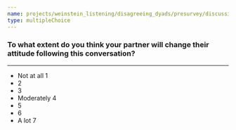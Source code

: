 ```yaml
---
name: projects/weinstein_listening/disagreeing_dyads/presurvey/discussion_expected_smooth.md
type: multipleChoice
---
```


### To what extent do you think your partner will change their attitude following this conversation?

---

- Not at all 1
- 2
- 3
- Moderately 4
- 5
- 6
- A lot 7
